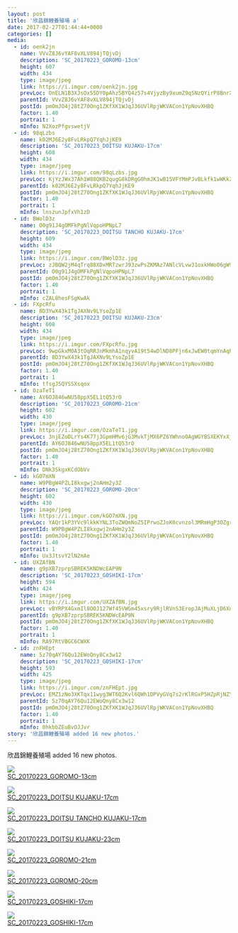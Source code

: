 ```yaml
---
layout: post
title: '欣昌錦鯉養殖場 a' 
date: 2017-02-27T01:44:44+0000 
categories: [] 
media:
  - id: oenk2jn
    name: VVvZ8J6vYAF8vXLV894jTQjvDj
    description: 'SC_20170223_GOROMO-13cm'   
    height: 607
    width: 434
    type: image/jpeg
    link: https://i.imgur.com/oenk2jn.jpg
    prevLoc: OnELN1B3XJsOx55DY0pAhz5BYQ4z57s4VjyzBy9xumZ9q5NzQYirP8BnrXrmiD6Kl8Mo5nTD480ymW9AInAK0GjAJkhmPLRVm6y4s7OO39gO6nTol4MZJ4znHD2v7x2jNQukzL5kDGGYfw3VrKQllvU56yo9KWQrfv5J10640lswx7KjDAYyiK0RqKvOGmclKD529AxqU0X3jKlyPLcKDvrvnkXMsD0PrWOP2JSAvPVW4ngzURXGQG
    parentId: VVvZ8J6vYAF8vXLV894jTQjvDj
    postId: pmOmJO4j28tZ70Ong1ZKfXK1WJqJ36UVlRpjWKVACon1YpNovXHBQ
    factor: 1.40
    portrait: 1
    mInfo: N2XozPfgvswetjV
  - id: 98qLzbs
    name: k02MJ6E2y8FvLRkpQ7YqhJjKE9
    description: 'SC_20170223_DOITSU KUJAKU-17cm'   
    height: 608
    width: 434
    type: image/jpeg
    link: https://i.imgur.com/98qLzbs.jpg
    prevLoc: KjYzJWx37Ah1W88QKB2qugG8kDRgG0hmJK1wB15VFYMmPJvBLkfk1wWKkZkOIBG14Vkvl2fzJZv49NWEToKkxrBKNVuKBmnq8PvYHEqZgBKpWyilnn7kkNEEuykmL0NBL2C48V3o6GnlTKx1YmVqqWh0Ox74nVWwUQ1myxVlxNuzJ8nzlLEmt7EXGv7B2jCm14Nm9gr4cOJpJXQ2BViLpAAG6NDqS9yJgvwErgsPBvz2NkGLHrDZAE
    parentId: k02MJ6E2y8FvLRkpQ7YqhJjKE9
    postId: pmOmJO4j28tZ70Ong1ZKfXK1WJqJ36UVlRpjWKVACon1YpNovXHBQ
    factor: 1.40
    portrait: 1
    mInfo: lnszunJpfxVh1zD
  - id: BWolD3z
    name: O0g91J4gOMFkPgNlVqpoHPNpL7
    description: 'SC_20170223_DOITSU TANCHO KUJAKU-17cm'   
    height: 609
    width: 434
    type: image/jpeg
    link: https://i.imgur.com/BWolD3z.jpg
    prevLoc: zJBQW2jM4qTrq88XDxMRTzwrJ93zwPsZKMAz7ANlcVLvw31oxkHWo06gW9WZFR7L5O6jM0u4VXYBAP2vSoER3O8EP5uwv2P9ZAOLf3QJXv4DmXiNMp62Y3wlUrx71KKW89sBKvRmx2kYFZnqE5mAAof9rv3ZXQoYUY0W9BLQBgfMyYllo4wQsq0Nlg8DvwFApDV6APrpSprBjAzR8LFzD3pl6PjZiq4vr7gwwNim835YXKEBf21gBz
    parentId: O0g91J4gOMFkPgNlVqpoHPNpL7
    postId: pmOmJO4j28tZ70Ong1ZKfXK1WJqJ36UVlRpjWKVACon1YpNovXHBQ
    factor: 1.40
    portrait: 1
    mInfo: cZAL8hesFSgKwAk
  - id: FXpcRfu
    name: 8D3YwX43k1TgJAXNv9LYsoZp1E
    description: 'SC_20170223_DOITSU KUJAKU-23cm'   
    height: 608
    width: 434
    type: image/jpeg
    link: https://i.imgur.com/FXpcRfu.jpg
    prevLoc: 9wpGkxM0A3tOqRRJnMkmhA1nqyvA19t54wDlND8PFjn6xJwEW0tqmYnAqPqMuAGo29nkVKI4QqL3RDPgTwLMrmvLVPsjPWZEOqr9u8xxPM95MXCWELq8YNNRcJNKB67OZjH8kQE5rKxAt7GD04ZMM9CryLQpRlx8C6gr49GA9pFY5vw4DNYKS9oRQ6Po9GTvOQVryym4UjLBgYGjgpiYkKzY5R3LilMzKvAj37ijw0OlYK8oIL8R4X
    parentId: 8D3YwX43k1TgJAXNv9LYsoZp1E
    postId: pmOmJO4j28tZ70Ong1ZKfXK1WJqJ36UVlRpjWKVACon1YpNovXHBQ
    factor: 1.40
    portrait: 1
    mInfo: tfsgJ5QYSSXsqox
  - id: OzaTeT1
    name: AY6OJ846wNU58ppX5EL1tQ53rO
    description: 'SC_20170223_GOROMO-21cm'   
    height: 602
    width: 430
    type: image/jpeg
    link: https://i.imgur.com/OzaTeT1.jpg
    prevLoc: 3njEZoDLrYs4K77j3GpmHMv6jG3MvkTjMX6PZ6YWhnoOAgWGYBSXEKYxXjXRIkXVOB8gQ7Slrpx7Do2Zhg6ABO76PXc9255A9QzqtwMO3oQ7pAux2l4E0VEAt78nn8XL31H0KpoNg8qMSD0kRx9MMLSn4Bk6mPXlcx4j69359MspWmB752BwUY3RJw2BJzCxZmvwzlZzUkQ7zvRBJKHZG9NnDgBLIrXzgPRKZEfY4vKMxDmkC2mVR3
    parentId: AY6OJ846wNU58ppX5EL1tQ53rO
    postId: pmOmJO4j28tZ70Ong1ZKfXK1WJqJ36UVlRpjWKVACon1YpNovXHBQ
    factor: 1.40
    portrait: 1
    mInfo: DNk3SkgxKCdObVv
  - id: kGO7mXN
    name: W9PBgW4PZLI8kxgwj2nAHm2y3Z
    description: 'SC_20170223_GOROMO-20cm'   
    height: 602
    width: 430
    type: image/jpeg
    link: https://i.imgur.com/kGO7mXN.jpg
    prevLoc: YAQr1kP3YVc9lkkKYNL3ToZWQmNoZ5IPrwoZJoK0cvnzol3MRmHgP3OZgrgLTPGLR3z9vXH7Km1j1RXmiBnE9W4np5coXRzy8B2JHLymlXn1NDF96BA3vAOxsYVNlWPKzRhNBBxokqpkSy7Qkx6OOnhOgoYRnZWrC7LZoBrABJFwOjWD9E15IY70rmnr7jUXLjQRQPjWCnA7BO46qNhBom0VoBzJFAmKvR4KgphW54Xwow7BS1NAxp
    parentId: W9PBgW4PZLI8kxgwj2nAHm2y3Z
    postId: pmOmJO4j28tZ70Ong1ZKfXK1WJqJ36UVlRpjWKVACon1YpNovXHBQ
    factor: 1.40
    portrait: 1
    mInfo: Ux3JtsvY2lN2mAe
  - id: UXZAfBN
    name: g9pXB7zprpSBREK5KNDWcEAP9N
    description: 'SC_20170223_GOSHIKI-17cm'   
    height: 594
    width: 424
    type: image/jpeg
    link: https://i.imgur.com/UXZAfBN.jpg
    prevLoc: vBYRPX4GxmIl8OOJ127Wf45VWGm45xsry9RjlRVnS3EropJAjMuXLjD6XnXvIzB4WOPgyAfrDQw15kXoiV16wOB1W1ikJ2o5oRmjfQN2EZKRmrsq5PMG4KWrtp1wzX01jLHA9xQxMmPDCg6V5A7NNnUW5AYm2LzoCgwxNQE2QDf4zymPYDN4t1Lg1qjYJgizoMXR0wWnCjMZMGjxYpI595y4QOB1sPoPN5N2DEH0pLM646W0IvPQ1v
    parentId: g9pXB7zprpSBREK5KNDWcEAP9N
    postId: pmOmJO4j28tZ70Ong1ZKfXK1WJqJ36UVlRpjWKVACon1YpNovXHBQ
    factor: 1.40
    portrait: 1
    mInfo: RA97RtVBGC6CWXK
  - id: znFHEpt
    name: 5z70qAY76Qu12EWoQny8Cx3w12
    description: 'SC_20170223_GOSHIKI-17cm'   
    height: 593
    width: 425
    type: image/jpeg
    link: https://i.imgur.com/znFHEpt.jpg
    prevLoc: EMZ1zNo3XKTqx11wyg3WT6Q2Kvl6QWh1DPVyGVq7s2rKlRGxP5HZpRjNZYZ3u7Xgv1WlNOux4RwrNAoJI3NoWGRNMXhvGRAYWLZKUL2Zo2lAR8hqj24AwyvLszx5xWKO7oiVM7gjlZKYIy7OWyj1LETGMM6yEK0RC3B4oLL878TQOABwloolsnX40JKQLJcX80966nKoH2zk0OJJ6lC1nKL6ROgBS2LRDpPLQOf41xpo4VjBtmW
    parentId: 5z70qAY76Qu12EWoQny8Cx3w12
    postId: pmOmJO4j28tZ70Ong1ZKfXK1WJqJ36UVlRpjWKVACon1YpNovXHBQ
    factor: 1.40
    portrait: 1
    mInfo: 0hkbbZEuBvOJJvr
story: '欣昌錦鯉養殖場 added 16 new photos.'  
---
```


欣昌錦鯉養殖場 added 16 new photos.


[//]: #media:  
<a href="https://i.imgur.com/oenk2jn.jpg"><img class="postImage" src="https://i.imgur.com/oenk2jnh.jpg" />  
SC_20170223_GOROMO-13cm  
 </a>    

<a href="https://i.imgur.com/98qLzbs.jpg"><img class="postImage" src="https://i.imgur.com/98qLzbsh.jpg" />  
SC_20170223_DOITSU KUJAKU-17cm  
 </a>    

<a href="https://i.imgur.com/BWolD3z.jpg"><img class="postImage" src="https://i.imgur.com/BWolD3zh.jpg" />  
SC_20170223_DOITSU TANCHO KUJAKU-17cm  
 </a>    

<a href="https://i.imgur.com/FXpcRfu.jpg"><img class="postImage" src="https://i.imgur.com/FXpcRfuh.jpg" />  
SC_20170223_DOITSU KUJAKU-23cm  
 </a>    

<a href="https://i.imgur.com/OzaTeT1.jpg"><img class="postImage" src="https://i.imgur.com/OzaTeT1h.jpg" />  
SC_20170223_GOROMO-21cm  
 </a>    

<a href="https://i.imgur.com/kGO7mXN.jpg"><img class="postImage" src="https://i.imgur.com/kGO7mXNh.jpg" />  
SC_20170223_GOROMO-20cm  
 </a>    

<a href="https://i.imgur.com/UXZAfBN.jpg"><img class="postImage" src="https://i.imgur.com/UXZAfBNh.jpg" />  
SC_20170223_GOSHIKI-17cm  
 </a>    

<a href="https://i.imgur.com/znFHEpt.jpg"><img class="postImage" src="https://i.imgur.com/znFHEpth.jpg" />  
SC_20170223_GOSHIKI-17cm  
 </a>   
